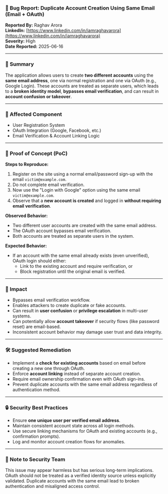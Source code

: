 ### 🐞 Bug Report: Duplicate Account Creation Using Same Email (Email + OAuth)

**Reported By:** Raghav Arora  
**LinkedIn:** [https://www.linkedin.com/in/iamraghavarora](https://www.linkedin.com/in/iamraghavarora)  
**Severity:** High  
**Date Reported:** 2025-06-16

---

### 📄 Summary

The application allows users to create **two different accounts** using the **same email address**, one via normal registration and one via OAuth (e.g., Google Login). These accounts are treated as separate users, which leads to a **broken identity model**, **bypasses email verification**, and can result in **account confusion or takeover**.

---

### 📌 Affected Component

- User Registration System  
- OAuth Integration (Google, Facebook, etc.)  
- Email Verification & Account Linking Logic  

---

### 🚨 Proof of Concept (PoC)

**Steps to Reproduce:**

1. Register on the site using a normal email/password sign-up with the email `victim@example.com`.
2. Do not complete email verification.
3. Now use the "Login with Google" option using the same email `victim@example.com`.
4. Observe that a **new account is created** and logged in **without requiring email verification**.

**Observed Behavior:**

- Two different user accounts are created with the same email address.
- The OAuth account bypasses email verification.
- Both accounts are treated as separate users in the system.

**Expected Behavior:**

- If an account with the same email already exists (even unverified), OAuth login should either:
  - Link to the existing account and require verification, or
  - Block registration until the original email is verified.

---

### 🎯 Impact

- Bypasses email verification workflow.
- Enables attackers to create duplicate or fake accounts.
- Can result in **user confusion** or **privilege escalation** in multi-user systems.
- Can potentially allow **account takeover** if security flows (like password reset) are email-based.
- Inconsistent account behavior may damage user trust and data integrity.

---

### 🛠️ Suggested Remediation

- Implement a **check for existing accounts** based on email before creating a new one through OAuth.
- Enforce **account linking** instead of separate account creation.
- Require email ownership confirmation even with OAuth sign-ins.
- Prevent duplicate accounts with the same email address regardless of authentication method.

---

### 🔒 Security Best Practices

- Ensure **one unique user per verified email address**.
- Maintain consistent account state across all login methods.
- Use secure linking mechanisms for OAuth and existing accounts (e.g., confirmation prompts).
- Log and monitor account creation flows for anomalies.

---

### 🙏 Note to Security Team

This issue may appear harmless but has serious long-term implications. OAuth should not be treated as a verified identity source unless explicitly validated. Duplicate accounts with the same email lead to broken authentication and misaligned access control.
